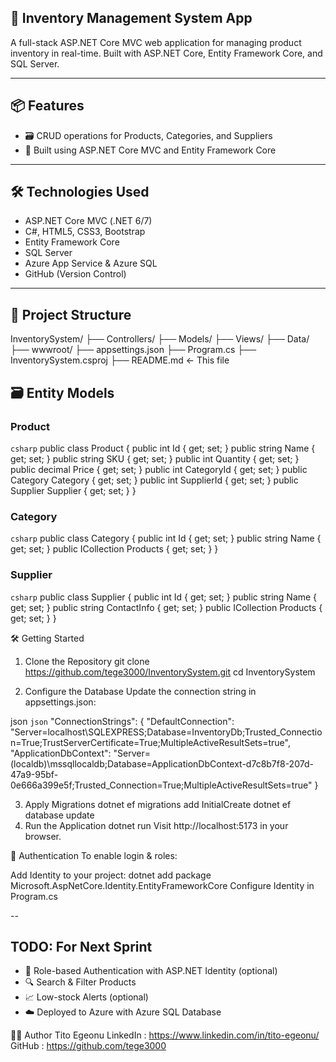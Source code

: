 ﻿
## 🧾 Inventory Management System App

A full-stack ASP.NET Core MVC web application for managing product inventory in real-time. Built with ASP.NET Core, Entity Framework Core, and SQL Server.

---

## 📦 Features

- 🗃️ CRUD operations for Products, Categories, and Suppliers
- 🧱 Built using ASP.NET Core MVC and Entity Framework Core

---

## 🛠️ Technologies Used

- ASP.NET Core MVC (.NET 6/7)
- C#, HTML5, CSS3, Bootstrap
- Entity Framework Core
- SQL Server
- Azure App Service & Azure SQL
- GitHub (Version Control)

---

## 📁 Project Structure
InventorySystem/
├── Controllers/
├── Models/
├── Views/
├── Data/
├── wwwroot/
├── appsettings.json
├── Program.cs
├── InventorySystem.csproj
├── README.md ← This file

## 🗃️ Entity Models

### Product
`csharp` 
public class Product {
    public int Id { get; set; }
    public string Name { get; set; }
    public string SKU { get; set; }
    public int Quantity { get; set; }
    public decimal Price { get; set; }
    public int CategoryId { get; set; }
    public Category Category { get; set; }
    public int SupplierId { get; set; }
    public Supplier Supplier { get; set; }
}

### Category
`csharp` 
public class Category {
    public int Id { get; set; }
    public string Name { get; set; }
    public ICollection<Product> Products { get; set; }
}

### Supplier
`csharp` 
public class Supplier {
    public int Id { get; set; }
    public string Name { get; set; }
    public string ContactInfo { get; set; }
    public ICollection<Product> Products { get; set; }
}

🛠️ Getting Started
1. Clone the Repository
git clone https://github.com/tege3000/InventorySystem.git
cd InventorySystem

2. Configure the Database
Update the connection string in appsettings.json:

json
`json` 
"ConnectionStrings": {
    "DefaultConnection": "Server=localhost\\SQLEXPRESS;Database=InventoryDb;Trusted_Connection=True;TrustServerCertificate=True;MultipleActiveResultSets=true",
    "ApplicationDbContext": "Server=(localdb)\\mssqllocaldb;Database=ApplicationDbContext-d7c8b7f8-207d-47a9-95bf-0e666a399e5f;Trusted_Connection=True;MultipleActiveResultSets=true"
}

3. Apply Migrations
dotnet ef migrations add InitialCreate
dotnet ef database update
4. Run the Application
dotnet run
Visit http://localhost:5173 in your browser.

🔐 Authentication
To enable login & roles:

Add Identity to your project:
dotnet add package Microsoft.AspNetCore.Identity.EntityFrameworkCore
Configure Identity in Program.cs

--
## TODO: For Next Sprint
- 🔐 Role-based Authentication with ASP.NET Identity (optional)
- 🔍 Search & Filter Products
- 📈 Low-stock Alerts (optional)
- ☁️ Deployed to Azure with Azure SQL Database



👨‍💻 Author
Tito Egeonu
LinkedIn : https://www.linkedin.com/in/tito-egeonu/
GitHub : https://github.com/tege3000
